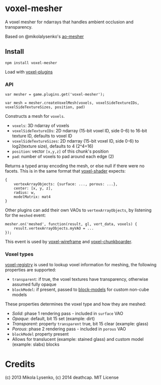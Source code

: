 voxel-mesher
============
A voxel mesher for ndarrays that handles ambient occlusion and transparency.

Based on @mikolalysenko's [ao-mesher](https://github.com/mikolalysenko/ao-mesher)

## Install

    npm install voxel-mesher

Load with [voxel-plugins](https://github.com/deathcap/voxel-plugins)

### API

    var mesher = game.plugins.get('voxel-mesher');

    var mesh = mesher.createVoxelMesh(voxels, voxelSideTextureIDs, voxelSideTextureSizes, position, pad)

Constructs a mesh for `voxels`.

* `voxels`: 3D ndarray of voxels
* `voxelSideTextureIDs`: 2D ndarray (15-bit voxel ID, side 0-6) to 16-bit texture ID, defaults to voxel ID
* `voxelSideTextureSizes`: 2D ndarray (15-bit voxel ID, side 0-6) to log2(texture size), defaults to 4 (2^4=16)
* `position`: vector `[x,y,z]` of this chunk's position
* `pad`: number of voxels to pad around each edge (2)

Returns a typed array encoding the mesh, or else null if there were no facets.
This is in the same format that [voxel-shader](https://github.com/deathcap/voxel-shader) expects:

    {
        vertexArrayObjects: {surface: ..., porous: ...},
        center: [x, y, z],
        radius: w,
        modelMatrix: mat4
    }

Other plugins can add their own VAOs to `vertexArrayObjects`, by listening for the `meshed` event:

    mesher.on('meshed', function(result, gl, vert_data, voxels) {
        result.vertexArrayObjects.myVAO = ...
    });

This event is used by [voxel-wireframe](https://github.com/deathcap/voxel-wireframe) and [voxel-chunkboarder](https://github.com/deathcap/voxel-chunkborder).

### Voxel types

[voxel-registry](https://github.com/deathcap/voxel-registry) is used to lookup voxel information for meshing,
the following properties are supported:

* `transparent`: if true, the voxel textures have transparency, otherwise assumed fully opaque
* `blockModel`: if present, passed to [block-models](https://github.com/deathcap/block-models) for custom non-cube models

These properties determines the voxel type and how they are meshed:

* *Solid*: phase 1 rendering pass - included in `surface` VAO
 * *Opaque*: default, bit 15 set (example: dirt)
 * *Transparent*: property `transparent` true, bit 15 clear (example: glass)
* *Porous*: phase 2 rendering pass - included in `porous` VAO
 * `blockModel` property present
 * Allows for translucent (example: stained glass) and custom model (example: slabs) blocks

# Credits
(c) 2013 Mikola Lysenko, (c) 2014 deathcap. MIT License
